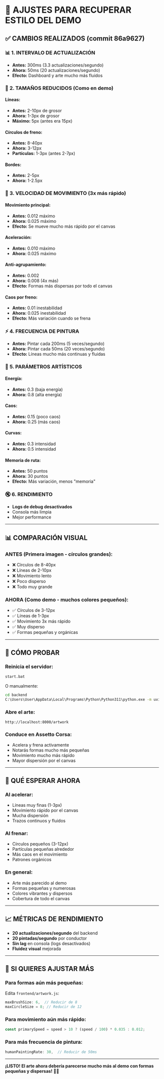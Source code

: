 # 🎨 AJUSTES PARA RECUPERAR ESTILO DEL DEMO

## ✅ CAMBIOS REALIZADOS (commit 86a9627)

### 📊 **1. INTERVALO DE ACTUALIZACIÓN**
- **Antes:** 300ms (3.3 actualizaciones/segundo)
- **Ahora:** 50ms (20 actualizaciones/segundo)
- **Efecto:** Dashboard y arte mucho más fluidos

### 🎨 **2. TAMAÑOS REDUCIDOS (Como en demo)**

#### **Líneas:**
- **Antes:** 2-10px de grosor
- **Ahora:** 1-3px de grosor
- **Máximo:** 5px (antes era 15px)

#### **Círculos de freno:**
- **Antes:** 8-40px
- **Ahora:** 3-12px
- **Partículas:** 1-3px (antes 2-7px)

#### **Bordes:**
- **Antes:** 2-5px
- **Ahora:** 1-2.5px

### 🚀 **3. VELOCIDAD DE MOVIMIENTO (3x más rápido)**

#### **Movimiento principal:**
- **Antes:** 0.012 máximo
- **Ahora:** 0.025 máximo
- **Efecto:** Se mueve mucho más rápido por el canvas

#### **Aceleración:**
- **Antes:** 0.010 máximo
- **Ahora:** 0.025 máximo

#### **Anti-agrupamiento:**
- **Antes:** 0.002
- **Ahora:** 0.008 (4x más)
- **Efecto:** Formas más dispersas por todo el canvas

#### **Caos por freno:**
- **Antes:** 0.01 inestabilidad
- **Ahora:** 0.025 inestabilidad
- **Efecto:** Más variación cuando se frena

### ⚡ **4. FRECUENCIA DE PINTURA**

- **Antes:** Pintar cada 200ms (5 veces/segundo)
- **Ahora:** Pintar cada 50ms (20 veces/segundo)
- **Efecto:** Líneas mucho más continuas y fluidas

### 🎯 **5. PARÁMETROS ARTÍSTICOS**

#### **Energía:**
- **Antes:** 0.3 (baja energía)
- **Ahora:** 0.8 (alta energía)

#### **Caos:**
- **Antes:** 0.15 (poco caos)
- **Ahora:** 0.25 (más caos)

#### **Curvas:**
- **Antes:** 0.3 intensidad
- **Ahora:** 0.5 intensidad

#### **Memoria de ruta:**
- **Antes:** 50 puntos
- **Ahora:** 30 puntos
- **Efecto:** Más variación, menos "memoria"

### 🔇 **6. RENDIMIENTO**

- **Logs de debug desactivados**
- Consola más limpia
- Mejor performance

---

## 📊 COMPARACIÓN VISUAL

### **ANTES (Primera imagen - círculos grandes):**
- ❌ Círculos de 8-40px
- ❌ Líneas de 2-10px
- ❌ Movimiento lento
- ❌ Poco disperso
- ❌ Todo muy grande

### **AHORA (Como demo - muchos colores pequeños):**
- ✅ Círculos de 3-12px
- ✅ Líneas de 1-3px
- ✅ Movimiento 3x más rápido
- ✅ Muy disperso
- ✅ Formas pequeñas y orgánicas

---

## 🚀 CÓMO PROBAR

### **Reinicia el servidor:**
```bash
start.bat
```

O manualmente:
```bash
cd backend
C:\Users\User\AppData\Local\Programs\Python\Python311\python.exe -m uvicorn main:app --host 0.0.0.0 --port 8000 --reload
```

### **Abre el arte:**
```
http://localhost:8000/artwork
```

### **Conduce en Assetto Corsa:**
- Acelera y frena activamente
- Notarás formas mucho más pequeñas
- Movimiento mucho más rápido
- Mayor dispersión por el canvas

---

## 🎨 QUÉ ESPERAR AHORA

### **Al acelerar:**
- Líneas muy finas (1-3px)
- Movimiento rápido por el canvas
- Mucha dispersión
- Trazos continuos y fluidos

### **Al frenar:**
- Círculos pequeños (3-12px)
- Partículas pequeñas alrededor
- Más caos en el movimiento
- Patrones orgánicos

### **En general:**
- Arte más parecido al demo
- Formas pequeñas y numerosas
- Colores vibrantes y dispersos
- Cobertura de todo el canvas

---

## 📈 MÉTRICAS DE RENDIMIENTO

- **20 actualizaciones/segundo** del backend
- **20 pintadas/segundo** por conductor
- **Sin lag** en consola (logs desactivados)
- **Fluidez visual** mejorada

---

## 🔄 SI QUIERES AJUSTAR MÁS

### **Para formas aún más pequeñas:**
Edita `frontend/artwork.js`:
```javascript
maxBrushSize: 6,  // Reducir de 8
maxCircleSize = 8; // Reducir de 12
```

### **Para movimiento aún más rápido:**
```javascript
const primarySpeed = speed > 10 ? (speed / 100) * 0.035 : 0.012;
```

### **Para más frecuencia de pintura:**
```javascript
humanPaintingRate: 30,  // Reducir de 50ms
```

---

**¡LISTO! El arte ahora debería parecerse mucho más al demo con formas pequeñas y dispersas!** 🎨✨

